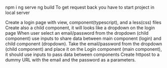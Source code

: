 
npm i 
ng serve
ng build
To get request back you have to start project in local server

Create a login page with view, component(typescript), and a less(css) files
Create also a child component, it will looks like a dropdown on the login page
When user select an email/password from the dropdown (child component) use inputs to share data
between main component (login) and child component (dropdown). Take the
email/password from the dropdown (child component) and place it on the Login component (main
component), it should use inputs to pass data between components
Create httpost to a dummy URL with the email and the password as a parameters.
